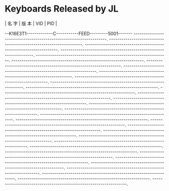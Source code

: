 
# Keyboards Released by JL

|     名  字    |    版  本  |    VID    |     PID    | 

--K16E3T1-------------C-----------FEED---------5001------- 
-----------------------------------------------------------------. 
-----------------------------------------------------------------. 
-----------------------------------------------------------------. 
-----------------------------------------------------------------. 
-----------------------------------------------------------------. 
-----------------------------------------------------------------. 
-----------------------------------------------------------------. 
-----------------------------------------------------------------. 
-----------------------------------------------------------------. 
-----------------------------------------------------------------. 
-----------------------------------------------------------------. 
-----------------------------------------------------------------. 
-----------------------------------------------------------------. 
-----------------------------------------------------------------. 
-----------------------------------------------------------------. 
-----------------------------------------------------------------. 
-----------------------------------------------------------------. 
-----------------------------------------------------------------. 
-----------------------------------------------------------------. 
-----------------------------------------------------------------. 
-----------------------------------------------------------------. 
-----------------------------------------------------------------. 
-----------------------------------------------------------------. 
-----------------------------------------------------------------. 
-----------------------------------------------------------------. 
-----------------------------------------------------------------. 
-----------------------------------------------------------------. 
-----------------------------------------------------------------. 
-----------------------------------------------------------------. 
-----------------------------------------------------------------. 
-----------------------------------------------------------------. 
-----------------------------------------------------------------. 
-----------------------------------------------------------------.
 
 
 
 
 
 